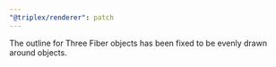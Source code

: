 ```yaml
---
"@triplex/renderer": patch
---
```


The outline for Three Fiber objects has been fixed to be evenly drawn around objects.
